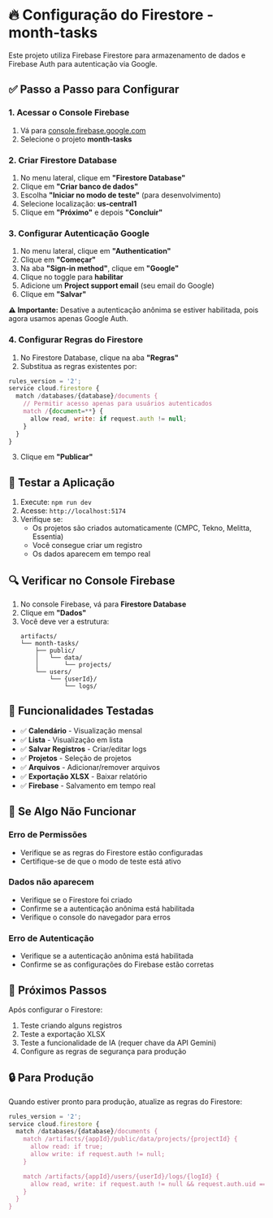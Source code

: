 # 🔥 Configuração do Firestore - month-tasks

Este projeto utiliza Firebase Firestore para armazenamento de dados e Firebase Auth para autenticação via Google.

## ✅ Passo a Passo para Configurar

### 1. Acessar o Console Firebase

1. Vá para [console.firebase.google.com](https://console.firebase.google.com)
2. Selecione o projeto **month-tasks**

### 2. Criar Firestore Database

1. No menu lateral, clique em **"Firestore Database"**
2. Clique em **"Criar banco de dados"**
3. Escolha **"Iniciar no modo de teste"** (para desenvolvimento)
4. Selecione localização: **us-central1**
5. Clique em **"Próximo"** e depois **"Concluir"**

### 3. Configurar Autenticação Google

1. No menu lateral, clique em **"Authentication"**
2. Clique em **"Começar"**
3. Na aba **"Sign-in method"**, clique em **"Google"**
4. Clique no toggle para **habilitar**
5. Adicione um **Project support email** (seu email do Google)
6. Clique em **"Salvar"**

**⚠️ Importante:** Desative a autenticação anônima se estiver habilitada, pois agora usamos apenas Google Auth.

### 4. Configurar Regras do Firestore

1. No Firestore Database, clique na aba **"Regras"**
2. Substitua as regras existentes por:

```javascript
rules_version = '2';
service cloud.firestore {
  match /databases/{database}/documents {
    // Permitir acesso apenas para usuários autenticados
    match /{document=**} {
      allow read, write: if request.auth != null;
    }
  }
}
```

3. Clique em **"Publicar"**

## 🚀 Testar a Aplicação

1. Execute: `npm run dev`
2. Acesse: `http://localhost:5174`
3. Verifique se:
   - Os projetos são criados automaticamente (CMPC, Tekno, Melitta, Essentia)
   - Você consegue criar um registro
   - Os dados aparecem em tempo real

## 🔍 Verificar no Console Firebase

1. No console Firebase, vá para **Firestore Database**
2. Clique em **"Dados"**
3. Você deve ver a estrutura:
   ```
   artifacts/
   └── month-tasks/
       ├── public/
       │   └── data/
       │       └── projects/
       └── users/
           └── {userId}/
               └── logs/
   ```

## 🎯 Funcionalidades Testadas

- ✅ **Calendário** - Visualização mensal
- ✅ **Lista** - Visualização em lista
- ✅ **Salvar Registros** - Criar/editar logs
- ✅ **Projetos** - Seleção de projetos
- ✅ **Arquivos** - Adicionar/remover arquivos
- ✅ **Exportação XLSX** - Baixar relatório
- ✅ **Firebase** - Salvamento em tempo real

## 🚨 Se Algo Não Funcionar

### Erro de Permissões

- Verifique se as regras do Firestore estão configuradas
- Certifique-se de que o modo de teste está ativo

### Dados não aparecem

- Verifique se o Firestore foi criado
- Confirme se a autenticação anônima está habilitada
- Verifique o console do navegador para erros

### Erro de Autenticação

- Verifique se a autenticação anônima está habilitada
- Confirme se as configurações do Firebase estão corretas

## 📱 Próximos Passos

Após configurar o Firestore:

1. Teste criando alguns registros
2. Teste a exportação XLSX
3. Teste a funcionalidade de IA (requer chave da API Gemini)
4. Configure as regras de segurança para produção

## 🔒 Para Produção

Quando estiver pronto para produção, atualize as regras do Firestore:

```javascript
rules_version = '2';
service cloud.firestore {
  match /databases/{database}/documents {
    match /artifacts/{appId}/public/data/projects/{projectId} {
      allow read: if true;
      allow write: if request.auth != null;
    }

    match /artifacts/{appId}/users/{userId}/logs/{logId} {
      allow read, write: if request.auth != null && request.auth.uid == userId;
    }
  }
}
```
